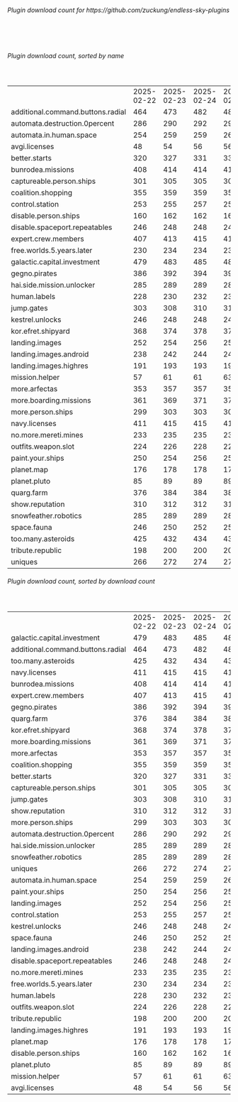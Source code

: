<h6>Plugin download count for https://github.com/zuckung/endless-sky-plugins</h6><br>
<br>
<h6>Plugin download count, sorted by name</h6><sub><sup><br>
<table>
	<tr>
		<td></td>
		<td>2025-02-22</td>
		<td>2025-02-23</td>
		<td>2025-02-24</td>
		<td>2025-02-25</td>
		<td>2025-02-26</td>
		<td>2025-02-27</td>
		<td>2025-02-28</td>
		<td>today +</td>
	</tr>
	<tr>
		<td>additional.command.buttons.radial</td>
		<td>464</td>
		<td>473</td>
		<td>482</td>
		<td>482</td>
		<td>484</td>
		<td>488</td>
		<td>489</td>
		<td>+ 1</td>
	</tr>
	<tr>
		<td>automata.destruction.0percent</td>
		<td>286</td>
		<td>290</td>
		<td>292</td>
		<td>292</td>
		<td>295</td>
		<td>299</td>
		<td>300</td>
		<td>+ 1</td>
	</tr>
	<tr>
		<td>automata.in.human.space</td>
		<td>254</td>
		<td>259</td>
		<td>259</td>
		<td>260</td>
		<td>263</td>
		<td>265</td>
		<td>266</td>
		<td>+ 1</td>
	</tr>
	<tr>
		<td>avgi.licenses</td>
		<td>48</td>
		<td>54</td>
		<td>56</td>
		<td>56</td>
		<td>57</td>
		<td>64</td>
		<td>75</td>
		<td>+ 11</td>
	</tr>
	<tr>
		<td>better.starts</td>
		<td>320</td>
		<td>327</td>
		<td>331</td>
		<td>331</td>
		<td>332</td>
		<td>332</td>
		<td>335</td>
		<td>+ 3</td>
	</tr>
	<tr>
		<td>bunrodea.missions</td>
		<td>408</td>
		<td>414</td>
		<td>414</td>
		<td>414</td>
		<td>419</td>
		<td>423</td>
		<td>430</td>
		<td>+ 7</td>
	</tr>
	<tr>
		<td>captureable.person.ships</td>
		<td>301</td>
		<td>305</td>
		<td>305</td>
		<td>306</td>
		<td>311</td>
		<td>321</td>
		<td>324</td>
		<td>+ 3</td>
	</tr>
	<tr>
		<td>coalition.shopping</td>
		<td>355</td>
		<td>359</td>
		<td>359</td>
		<td>359</td>
		<td>362</td>
		<td>370</td>
		<td>371</td>
		<td>+ 1</td>
	</tr>
	<tr>
		<td>control.station</td>
		<td>253</td>
		<td>255</td>
		<td>257</td>
		<td>257</td>
		<td>258</td>
		<td>258</td>
		<td>261</td>
		<td>+ 3</td>
	</tr>
	<tr>
		<td>disable.person.ships</td>
		<td>160</td>
		<td>162</td>
		<td>162</td>
		<td>162</td>
		<td>163</td>
		<td>163</td>
		<td>164</td>
		<td>+ 1</td>
	</tr>
	<tr>
		<td>disable.spaceport.repeatables</td>
		<td>246</td>
		<td>248</td>
		<td>248</td>
		<td>248</td>
		<td>251</td>
		<td>251</td>
		<td>252</td>
		<td>+ 1</td>
	</tr>
	<tr>
		<td>expert.crew.members</td>
		<td>407</td>
		<td>413</td>
		<td>415</td>
		<td>415</td>
		<td>416</td>
		<td>418</td>
		<td>427</td>
		<td>+ 9</td>
	</tr>
	<tr>
		<td>free.worlds.5.years.later</td>
		<td>230</td>
		<td>234</td>
		<td>234</td>
		<td>234</td>
		<td>235</td>
		<td>235</td>
		<td>240</td>
		<td>+ 5</td>
	</tr>
	<tr>
		<td>galactic.capital.investment</td>
		<td>479</td>
		<td>483</td>
		<td>485</td>
		<td>485</td>
		<td>491</td>
		<td>501</td>
		<td>505</td>
		<td>+ 4</td>
	</tr>
	<tr>
		<td>gegno.pirates</td>
		<td>386</td>
		<td>392</td>
		<td>394</td>
		<td>394</td>
		<td>397</td>
		<td>401</td>
		<td>403</td>
		<td>+ 2</td>
	</tr>
	<tr>
		<td>hai.side.mission.unlocker</td>
		<td>285</td>
		<td>289</td>
		<td>289</td>
		<td>289</td>
		<td>291</td>
		<td>295</td>
		<td>299</td>
		<td>+ 4</td>
	</tr>
	<tr>
		<td>human.labels</td>
		<td>228</td>
		<td>230</td>
		<td>232</td>
		<td>232</td>
		<td>233</td>
		<td>235</td>
		<td>238</td>
		<td>+ 3</td>
	</tr>
	<tr>
		<td>jump.gates</td>
		<td>303</td>
		<td>308</td>
		<td>310</td>
		<td>310</td>
		<td>315</td>
		<td>321</td>
		<td>323</td>
		<td>+ 2</td>
	</tr>
	<tr>
		<td>kestrel.unlocks</td>
		<td>246</td>
		<td>248</td>
		<td>248</td>
		<td>248</td>
		<td>253</td>
		<td>257</td>
		<td>258</td>
		<td>+ 1</td>
	</tr>
	<tr>
		<td>kor.efret.shipyard</td>
		<td>368</td>
		<td>374</td>
		<td>378</td>
		<td>378</td>
		<td>384</td>
		<td>388</td>
		<td>391</td>
		<td>+ 3</td>
	</tr>
	<tr>
		<td>landing.images</td>
		<td>252</td>
		<td>254</td>
		<td>256</td>
		<td>258</td>
		<td>261</td>
		<td>261</td>
		<td>262</td>
		<td>+ 1</td>
	</tr>
	<tr>
		<td>landing.images.android</td>
		<td>238</td>
		<td>242</td>
		<td>244</td>
		<td>244</td>
		<td>249</td>
		<td>251</td>
		<td>252</td>
		<td>+ 1</td>
	</tr>
	<tr>
		<td>landing.images.highres</td>
		<td>191</td>
		<td>193</td>
		<td>193</td>
		<td>194</td>
		<td>195</td>
		<td>195</td>
		<td>196</td>
		<td>+ 1</td>
	</tr>
	<tr>
		<td>mission.helper</td>
		<td>57</td>
		<td>61</td>
		<td>61</td>
		<td>63</td>
		<td>70</td>
		<td>74</td>
		<td>78</td>
		<td>+ 4</td>
	</tr>
	<tr>
		<td>more.arfectas</td>
		<td>353</td>
		<td>357</td>
		<td>357</td>
		<td>359</td>
		<td>365</td>
		<td>371</td>
		<td>372</td>
		<td>+ 1</td>
	</tr>
	<tr>
		<td>more.boarding.missions</td>
		<td>361</td>
		<td>369</td>
		<td>371</td>
		<td>371</td>
		<td>374</td>
		<td>376</td>
		<td>382</td>
		<td>+ 6</td>
	</tr>
	<tr>
		<td>more.person.ships</td>
		<td>299</td>
		<td>303</td>
		<td>303</td>
		<td>303</td>
		<td>304</td>
		<td>306</td>
		<td>309</td>
		<td>+ 3</td>
	</tr>
	<tr>
		<td>navy.licenses</td>
		<td>411</td>
		<td>415</td>
		<td>415</td>
		<td>415</td>
		<td>423</td>
		<td>429</td>
		<td>435</td>
		<td>+ 6</td>
	</tr>
	<tr>
		<td>no.more.mereti.mines</td>
		<td>233</td>
		<td>235</td>
		<td>235</td>
		<td>235</td>
		<td>242</td>
		<td>248</td>
		<td>249</td>
		<td>+ 1</td>
	</tr>
	<tr>
		<td>outfits.weapon.slot</td>
		<td>224</td>
		<td>226</td>
		<td>228</td>
		<td>228</td>
		<td>229</td>
		<td>229</td>
		<td>230</td>
		<td>+ 1</td>
	</tr>
	<tr>
		<td>paint.your.ships</td>
		<td>250</td>
		<td>254</td>
		<td>256</td>
		<td>256</td>
		<td>259</td>
		<td>261</td>
		<td>263</td>
		<td>+ 2</td>
	</tr>
	<tr>
		<td>planet.map</td>
		<td>176</td>
		<td>178</td>
		<td>178</td>
		<td>178</td>
		<td>181</td>
		<td>181</td>
		<td>182</td>
		<td>+ 1</td>
	</tr>
	<tr>
		<td>planet.pluto</td>
		<td>85</td>
		<td>89</td>
		<td>89</td>
		<td>89</td>
		<td>92</td>
		<td>92</td>
		<td>95</td>
		<td>+ 3</td>
	</tr>
	<tr>
		<td>quarg.farm</td>
		<td>376</td>
		<td>384</td>
		<td>384</td>
		<td>384</td>
		<td>392</td>
		<td>398</td>
		<td>400</td>
		<td>+ 2</td>
	</tr>
	<tr>
		<td>show.reputation</td>
		<td>310</td>
		<td>312</td>
		<td>312</td>
		<td>313</td>
		<td>316</td>
		<td>316</td>
		<td>320</td>
		<td>+ 4</td>
	</tr>
	<tr>
		<td>snowfeather.robotics</td>
		<td>285</td>
		<td>289</td>
		<td>289</td>
		<td>289</td>
		<td>290</td>
		<td>292</td>
		<td>296</td>
		<td>+ 4</td>
	</tr>
	<tr>
		<td>space.fauna</td>
		<td>246</td>
		<td>250</td>
		<td>252</td>
		<td>252</td>
		<td>253</td>
		<td>253</td>
		<td>254</td>
		<td>+ 1</td>
	</tr>
	<tr>
		<td>too.many.asteroids</td>
		<td>425</td>
		<td>432</td>
		<td>434</td>
		<td>434</td>
		<td>441</td>
		<td>449</td>
		<td>450</td>
		<td>+ 1</td>
	</tr>
	<tr>
		<td>tribute.republic</td>
		<td>198</td>
		<td>200</td>
		<td>200</td>
		<td>200</td>
		<td>201</td>
		<td>201</td>
		<td>202</td>
		<td>+ 1</td>
	</tr>
	<tr>
		<td>uniques</td>
		<td>266</td>
		<td>272</td>
		<td>274</td>
		<td>274</td>
		<td>275</td>
		<td>277</td>
		<td>281</td>
		<td>+ 4</td>
	</tr>
</table>
</sub></sup>
<h6>Plugin download count, sorted by download count</h6><sub><sup><br>
<table>
	<tr>
		<td></td>
		<td>2025-02-22</td>
		<td>2025-02-23</td>
		<td>2025-02-24</td>
		<td>2025-02-25</td>
		<td>2025-02-26</td>
		<td>2025-02-27</td>
		<td>2025-02-28</td>
		<td>today +</td>
	</tr>
	<tr>
		<td>galactic.capital.investment</td>
		<td>479</td>
		<td>483</td>
		<td>485</td>
		<td>485</td>
		<td>491</td>
		<td>501</td>
		<td>505</td>
		<td>+ 4</td>
	</tr>
	<tr>
		<td>additional.command.buttons.radial</td>
		<td>464</td>
		<td>473</td>
		<td>482</td>
		<td>482</td>
		<td>484</td>
		<td>488</td>
		<td>489</td>
		<td>+ 1</td>
	</tr>
	<tr>
		<td>too.many.asteroids</td>
		<td>425</td>
		<td>432</td>
		<td>434</td>
		<td>434</td>
		<td>441</td>
		<td>449</td>
		<td>450</td>
		<td>+ 1</td>
	</tr>
	<tr>
		<td>navy.licenses</td>
		<td>411</td>
		<td>415</td>
		<td>415</td>
		<td>415</td>
		<td>423</td>
		<td>429</td>
		<td>435</td>
		<td>+ 6</td>
	</tr>
	<tr>
		<td>bunrodea.missions</td>
		<td>408</td>
		<td>414</td>
		<td>414</td>
		<td>414</td>
		<td>419</td>
		<td>423</td>
		<td>430</td>
		<td>+ 7</td>
	</tr>
	<tr>
		<td>expert.crew.members</td>
		<td>407</td>
		<td>413</td>
		<td>415</td>
		<td>415</td>
		<td>416</td>
		<td>418</td>
		<td>427</td>
		<td>+ 9</td>
	</tr>
	<tr>
		<td>gegno.pirates</td>
		<td>386</td>
		<td>392</td>
		<td>394</td>
		<td>394</td>
		<td>397</td>
		<td>401</td>
		<td>403</td>
		<td>+ 2</td>
	</tr>
	<tr>
		<td>quarg.farm</td>
		<td>376</td>
		<td>384</td>
		<td>384</td>
		<td>384</td>
		<td>392</td>
		<td>398</td>
		<td>400</td>
		<td>+ 2</td>
	</tr>
	<tr>
		<td>kor.efret.shipyard</td>
		<td>368</td>
		<td>374</td>
		<td>378</td>
		<td>378</td>
		<td>384</td>
		<td>388</td>
		<td>391</td>
		<td>+ 3</td>
	</tr>
	<tr>
		<td>more.boarding.missions</td>
		<td>361</td>
		<td>369</td>
		<td>371</td>
		<td>371</td>
		<td>374</td>
		<td>376</td>
		<td>382</td>
		<td>+ 6</td>
	</tr>
	<tr>
		<td>more.arfectas</td>
		<td>353</td>
		<td>357</td>
		<td>357</td>
		<td>359</td>
		<td>365</td>
		<td>371</td>
		<td>372</td>
		<td>+ 1</td>
	</tr>
	<tr>
		<td>coalition.shopping</td>
		<td>355</td>
		<td>359</td>
		<td>359</td>
		<td>359</td>
		<td>362</td>
		<td>370</td>
		<td>371</td>
		<td>+ 1</td>
	</tr>
	<tr>
		<td>better.starts</td>
		<td>320</td>
		<td>327</td>
		<td>331</td>
		<td>331</td>
		<td>332</td>
		<td>332</td>
		<td>335</td>
		<td>+ 3</td>
	</tr>
	<tr>
		<td>captureable.person.ships</td>
		<td>301</td>
		<td>305</td>
		<td>305</td>
		<td>306</td>
		<td>311</td>
		<td>321</td>
		<td>324</td>
		<td>+ 3</td>
	</tr>
	<tr>
		<td>jump.gates</td>
		<td>303</td>
		<td>308</td>
		<td>310</td>
		<td>310</td>
		<td>315</td>
		<td>321</td>
		<td>323</td>
		<td>+ 2</td>
	</tr>
	<tr>
		<td>show.reputation</td>
		<td>310</td>
		<td>312</td>
		<td>312</td>
		<td>313</td>
		<td>316</td>
		<td>316</td>
		<td>320</td>
		<td>+ 4</td>
	</tr>
	<tr>
		<td>more.person.ships</td>
		<td>299</td>
		<td>303</td>
		<td>303</td>
		<td>303</td>
		<td>304</td>
		<td>306</td>
		<td>309</td>
		<td>+ 3</td>
	</tr>
	<tr>
		<td>automata.destruction.0percent</td>
		<td>286</td>
		<td>290</td>
		<td>292</td>
		<td>292</td>
		<td>295</td>
		<td>299</td>
		<td>300</td>
		<td>+ 1</td>
	</tr>
	<tr>
		<td>hai.side.mission.unlocker</td>
		<td>285</td>
		<td>289</td>
		<td>289</td>
		<td>289</td>
		<td>291</td>
		<td>295</td>
		<td>299</td>
		<td>+ 4</td>
	</tr>
	<tr>
		<td>snowfeather.robotics</td>
		<td>285</td>
		<td>289</td>
		<td>289</td>
		<td>289</td>
		<td>290</td>
		<td>292</td>
		<td>296</td>
		<td>+ 4</td>
	</tr>
	<tr>
		<td>uniques</td>
		<td>266</td>
		<td>272</td>
		<td>274</td>
		<td>274</td>
		<td>275</td>
		<td>277</td>
		<td>281</td>
		<td>+ 4</td>
	</tr>
	<tr>
		<td>automata.in.human.space</td>
		<td>254</td>
		<td>259</td>
		<td>259</td>
		<td>260</td>
		<td>263</td>
		<td>265</td>
		<td>266</td>
		<td>+ 1</td>
	</tr>
	<tr>
		<td>paint.your.ships</td>
		<td>250</td>
		<td>254</td>
		<td>256</td>
		<td>256</td>
		<td>259</td>
		<td>261</td>
		<td>263</td>
		<td>+ 2</td>
	</tr>
	<tr>
		<td>landing.images</td>
		<td>252</td>
		<td>254</td>
		<td>256</td>
		<td>258</td>
		<td>261</td>
		<td>261</td>
		<td>262</td>
		<td>+ 1</td>
	</tr>
	<tr>
		<td>control.station</td>
		<td>253</td>
		<td>255</td>
		<td>257</td>
		<td>257</td>
		<td>258</td>
		<td>258</td>
		<td>261</td>
		<td>+ 3</td>
	</tr>
	<tr>
		<td>kestrel.unlocks</td>
		<td>246</td>
		<td>248</td>
		<td>248</td>
		<td>248</td>
		<td>253</td>
		<td>257</td>
		<td>258</td>
		<td>+ 1</td>
	</tr>
	<tr>
		<td>space.fauna</td>
		<td>246</td>
		<td>250</td>
		<td>252</td>
		<td>252</td>
		<td>253</td>
		<td>253</td>
		<td>254</td>
		<td>+ 1</td>
	</tr>
	<tr>
		<td>landing.images.android</td>
		<td>238</td>
		<td>242</td>
		<td>244</td>
		<td>244</td>
		<td>249</td>
		<td>251</td>
		<td>252</td>
		<td>+ 1</td>
	</tr>
	<tr>
		<td>disable.spaceport.repeatables</td>
		<td>246</td>
		<td>248</td>
		<td>248</td>
		<td>248</td>
		<td>251</td>
		<td>251</td>
		<td>252</td>
		<td>+ 1</td>
	</tr>
	<tr>
		<td>no.more.mereti.mines</td>
		<td>233</td>
		<td>235</td>
		<td>235</td>
		<td>235</td>
		<td>242</td>
		<td>248</td>
		<td>249</td>
		<td>+ 1</td>
	</tr>
	<tr>
		<td>free.worlds.5.years.later</td>
		<td>230</td>
		<td>234</td>
		<td>234</td>
		<td>234</td>
		<td>235</td>
		<td>235</td>
		<td>240</td>
		<td>+ 5</td>
	</tr>
	<tr>
		<td>human.labels</td>
		<td>228</td>
		<td>230</td>
		<td>232</td>
		<td>232</td>
		<td>233</td>
		<td>235</td>
		<td>238</td>
		<td>+ 3</td>
	</tr>
	<tr>
		<td>outfits.weapon.slot</td>
		<td>224</td>
		<td>226</td>
		<td>228</td>
		<td>228</td>
		<td>229</td>
		<td>229</td>
		<td>230</td>
		<td>+ 1</td>
	</tr>
	<tr>
		<td>tribute.republic</td>
		<td>198</td>
		<td>200</td>
		<td>200</td>
		<td>200</td>
		<td>201</td>
		<td>201</td>
		<td>202</td>
		<td>+ 1</td>
	</tr>
	<tr>
		<td>landing.images.highres</td>
		<td>191</td>
		<td>193</td>
		<td>193</td>
		<td>194</td>
		<td>195</td>
		<td>195</td>
		<td>196</td>
		<td>+ 1</td>
	</tr>
	<tr>
		<td>planet.map</td>
		<td>176</td>
		<td>178</td>
		<td>178</td>
		<td>178</td>
		<td>181</td>
		<td>181</td>
		<td>182</td>
		<td>+ 1</td>
	</tr>
	<tr>
		<td>disable.person.ships</td>
		<td>160</td>
		<td>162</td>
		<td>162</td>
		<td>162</td>
		<td>163</td>
		<td>163</td>
		<td>164</td>
		<td>+ 1</td>
	</tr>
	<tr>
		<td>planet.pluto</td>
		<td>85</td>
		<td>89</td>
		<td>89</td>
		<td>89</td>
		<td>92</td>
		<td>92</td>
		<td>95</td>
		<td>+ 3</td>
	</tr>
	<tr>
		<td>mission.helper</td>
		<td>57</td>
		<td>61</td>
		<td>61</td>
		<td>63</td>
		<td>70</td>
		<td>74</td>
		<td>78</td>
		<td>+ 4</td>
	</tr>
	<tr>
		<td>avgi.licenses</td>
		<td>48</td>
		<td>54</td>
		<td>56</td>
		<td>56</td>
		<td>57</td>
		<td>64</td>
		<td>75</td>
		<td>+ 11</td>
	</tr>
</table>
</sub></sup>
